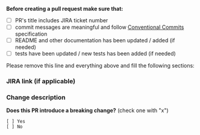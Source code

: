 **Before creating a pull request make sure that:**

- [ ] PR's title includes JIRA ticket number
- [ ] commit messages are meaningful and follow [Conventional Commits](https://www.conventionalcommits.org/) specification
- [ ] README and other documentation has been updated / added (if needed)
- [ ] tests have been updated / new tests has been added (if needed)

Please remove this line and everything above and fill the following sections:


### JIRA link (if applicable) ###



### Change description ###



**Does this PR introduce a breaking change?** (check one with "x")

```
[ ] Yes
[ ] No
```
